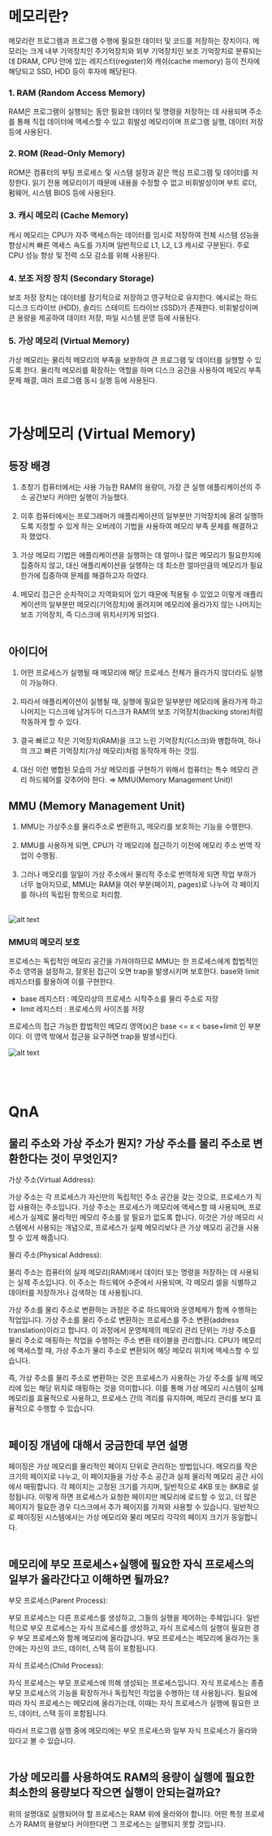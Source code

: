 # 메모리란?
메모리란 프로그램과 프로그램 수행에 필요한 데이터 및 코드를 저장하는 장치이다.
메모리는 크게 내부 기억장치인 주기억장치와 외부 기억장치인 보조 기억장치로 분류되는데
DRAM, CPU 안에 있는 레지스터(register)와 캐쉬(cache memory) 등이 전자에 해당되고
SSD, HDD 등이 후자에 해당된다.

### 1. RAM (Random Access Memory)  
RAM은 프로그램이 실행되는 동안 필요한 데이터 및 명령을 저장하는 데 사용되며 주소를 통해 직접 데이터에 액세스할 수 있고 휘발성 메모리이며 프로그램 실행, 데이터 저장 등에 사용된다.

### 2. ROM (Read-Only Memory)  
ROM은 컴퓨터의 부팅 프로세스 및 시스템 설정과 같은 핵심 프로그램 및 데이터를 저장한다. 읽기 전용 메모리이기 때문에 내용을 수정할 수 없고 비휘발성이며 부트 로더, 펌웨어, 시스템 BIOS 등에 사용된다.

### 3. 캐시 메모리 (Cache Memory)  
캐시 메모리는 CPU가 자주 액세스하는 데이터를 임시로 저장하여 전체 시스템 성능을 향상시켜 빠른 액세스 속도를 가지며 일반적으로 L1, L2, L3 캐시로 구분된다. 주로 CPU 성능 향상 및 전력 소모 감소를 위해 사용된다.

### 4. 보조 저장 장치 (Secondary Storage)  
보조 저장 장치는 데이터를 장기적으로 저장하고 영구적으로 유지한다. 예시로는 하드 디스크 드라이브 (HDD), 솔리드 스테이트 드라이브 (SSD)가 존재한다. 비휘발성이며 큰 용량을 제공하여 데이터 저장, 파일 시스템 운영 등에 사용된다.

### 5. 가상 메모리 (Virtual Memory)  
가상 메모리는 물리적 메모리의 부족을 보완하여 큰 프로그램 및 데이터를 실행할 수 있도록 한다.
물리적 메모리를 확장하는 역할을 하며 디스크 공간을 사용하여 메모리 부족 문제 해결, 여러 프로그램 동시 실행 등에 사용된다.<br/><br/><br/>


# 가상메모리 (Virtual Memory)  

## 등장 배경
1. 초창기 컴퓨터에서는 사용 가능한 RAM의 용량이, 가장 큰 실행 애플리케이션의 주소 공간보다 커야만 실행이 가능했다. <br/><br/>
2. 이후 컴퓨터에서는 프로그래머가 애플리케이션의 일부분만 기억장치에 올려 실행하도록 지정할 수 있게 하는 오버레이 기법을 사용하여 메모리 부족 문제를 해결하고자 했었다. <br/><br/>
3. 가상 메모리 기법은 애플리케이션을 실행하는 데 얼마나 많은 메모리가 필요한지에 집중하지 않고, 대신 애플리케이션을 실행하는 데 최소한 얼마만큼의 메모리가 필요한가에 집중하여 문제를 해결하고자 하였다.  <br/><br/>
4. 메모리 접근은 순차적이고 지역화되어 있기 때문에 적용될 수 있었고 이렇게 애플리케이션의 일부분만 메모리(기억장치)에 올려지며 메모리에 올라가지 않는 나머지는 보조 기억장치, 즉 디스크에 위치시키게 되었다. <br/><br/>

## 아이디어  

1. 어떤 프로세스가 실행될 때 메모리에 해당 프로세스 전체가 올라가지 않더라도 실행이 가능하다.<br/><br/>
2. 따라서 애플리케이션이 실행될 때, 실행에 필요한 일부분만 메모리에 올라가게 하고 나머지는 디스크에 남겨두어 디스크가 RAM의 보조 기억장치(backing store)처럼 작동하게 할 수 있다.<br/><br/>
3. 결국 빠르고 작은 기억장치(RAM)을 크고 느린 기억장치(디스크)와 병합하여, 하나의 크고 빠른 기억장치(가상 메모리)처럼 동작하게 하는 것임.<br/><br/>
4. 대신 이런 병합된 모습의 가상 메모리를 구현하기 위해서 컴퓨터는 특수 메모리 관리 하드웨어를 갖추어야 한다. ⇒  MMU(Memory Management Unit)!

## MMU (Memory Management Unit)

1. MMU는 가상주소를 물리주소로 변환하고, 메모리를 보호하는 기능을 수행한다.<br/><br/>
2. MMU를 사용하게 되면, CPU가 각 메모리에 접근하기 이전에 메모리 주소 번역 작업이 수행됨.<br/><br/>
3. 그러나 메모리를 일일이 가상 주소에서 물리적 주소로 번역하게 되면 작업 부하가 너무 높아지므로, MMU는 RAM을 여러 부분(페이지, pages)로 나누어 각 페이지를 하나의 독립된 항목으로 처리함.<br/><br/>

![alt text](images/image-1.png)

### MMU의 메모리 보호  
프로세스는 독립적인 메모리 공간을 가져야하므로 MMU는 한 프로세스에게 합법적인 주소 영역을 설정하고, 잘못된 접근이 오면 trap을 발생시키며 보호한다. base와 limit 레지스터를 활용하여 이를 구현한다.  
- base 레지스터 : 메모리상의 프로세스 시작주소를 물리 주소로 저장
- limit 레지스터 : 프로세스의 사이즈를 저장

프로세스의 접근 가능한 합법적인 메모리 영역(x)은 base <= x < base+limit 인 부분이다. 이 영역 밖에서 접근을 요구하면 trap을 발생시킨다.

![alt text](images/image.png)
</br></br></br></br>

# QnA

## 물리 주소와 가상 주소가 뭔지? 가상 주소를 물리 주소로 변환한다는 것이 무엇인지?

가상 주소(Virtual Address):  

가상 주소는 각 프로세스가 자신만의 독립적인 주소 공간을 갖는 것으로, 프로세스가 직접 사용하는 주소입니다. 가상 주소는 프로세스가 메모리에 액세스할 때 사용되며, 프로세스가 실제로 물리적인 메모리 주소를 알 필요가 없도록 합니다. 이것은 가상 메모리 시스템에서 사용되는 개념으로, 프로세스가 실제 메모리보다 큰 가상 메모리 공간을 사용할 수 있게 해줍니다.

물리 주소(Physical Address):  

물리 주소는 컴퓨터의 실제 메모리(RAM)에서 데이터 또는 명령을 저장하는 데 사용되는 실제 주소입니다. 이 주소는 하드웨어 수준에서 사용되며, 각 메모리 셀을 식별하고 데이터를 저장하거나 검색하는 데 사용됩니다.

가상 주소를 물리 주소로 변환하는 과정은 주로 하드웨어와 운영체제가 함께 수행하는 작업입니다. 가상 주소를 물리 주소로 변환하는 프로세스를 주소 변환(address translation)이라고 합니다. 이 과정에서 운영체제의 메모리 관리 단위는 가상 주소를 물리 주소로 매핑하는 작업을 수행하는 주소 변환 테이블을 관리합니다. CPU가 메모리에 액세스할 때, 가상 주소가 물리 주소로 변환되어 해당 메모리 위치에 액세스할 수 있습니다.

즉, 가상 주소를 물리 주소로 변환하는 것은 프로세스가 사용하는 가상 주소를 실제 메모리에 있는 해당 위치로 매핑하는 것을 의미합니다. 이를 통해 가상 메모리 시스템이 실제 메모리를 효율적으로 사용하고, 프로세스 간의 격리를 유지하며, 메모리 관리를 보다 효율적으로 수행할 수 있습니다.</br></br>

## 페이징 개념에 대해서 궁금한데 부연 설명

페이징은 가상 메모리를 물리적인 페이지 단위로 관리하는 방법입니다. 메모리를 작은 크기의 페이지로 나누고, 이 페이지들을 가상 주소 공간과 실제 물리적 메모리 공간 사이에서 매핑합니다. 각 페이지는 고정된 크기를 가지며, 일반적으로 4KB 또는 8KB로 설정됩니다. 이렇게 하면 프로세스가 요청한 페이지만 메모리에 로드할 수 있고, 더 많은 페이지가 필요한 경우 디스크에서 추가 페이지를 가져와 사용할 수 있습니다. 일반적으로 페이징된 시스템에서는 가상 메모리와 물리 메모리 각각의 페이지 크기가 동일합니다.</br></br>

## 메모리에 부모 프로세스+실행에 필요한 자식 프로세스의 일부가 올라간다고 이해하면 될까요?

부모 프로세스(Parent Process):

부모 프로세스는 다른 프로세스를 생성하고, 그들의 실행을 제어하는 주체입니다. 일반적으로 부모 프로세스는 자식 프로세스를 생성하고, 자식 프로세스의 실행이 필요한 경우 부모 프로세스와 함께 메모리에 올라갑니다.
부모 프로세스는 메모리에 올라가는 동안에는 자신의 코드, 데이터, 스택 등이 포함됩니다.

자식 프로세스(Child Process):

자식 프로세스는 부모 프로세스에 의해 생성되는 프로세스입니다. 자식 프로세스는 종종 부모 프로세스의 기능을 확장하거나 독립적인 작업을 수행하는 데 사용됩니다. 필요에 따라 자식 프로세스는 메모리에 올라가는데, 이때는 자식 프로세스가 실행에 필요한 코드, 데이터, 스택 등이 포함됩니다.

따라서 프로그램 실행 중에 메모리에는 부모 프로세스와 일부 자식 프로세스가 올라와 있다고 볼 수 있습니다.</br></br>

## 가상 메모리를 사용하여도 RAM의 용량이 실행에 필요한 최소한의 용량보다 작으면 실행이 안되는걸까요?

위의 설명대로 실행되어야 할 프로세스는 RAM 위에 올라와야 합니다. 어떤 특정 프로세스가 RAM의 용량보다 커야한다면 그 프로세스는 실행되지 못할 것입니다.
